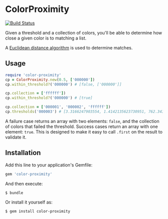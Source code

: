 # ColorProximity

[![Build Status](https://travis-ci.org/gjtorikian/color-proximity.svg?branch=master)](https://travis-ci.org/gjtorikian/color-proximity)

Given a threshold and a collection of colors, you'll be able to determine how close a given color is to matching a list.

A [Euclidean distance algorithm](http://www.compuphase.com/cmetric.htm) is used to determine matches.

## Usage

``` ruby
require 'color-proximity'
cp = ColorProximity.new(0.5, ['000000'])
cp.within_threshold?('000000') # [false, ['000000']]

cp.collection = ['ffffff'])
cp.within_threshold?('000000') # [true]

cp.collection = ['000001', '000002', 'ffffff'])
cp.thresholds('000003') # [3.3166247903554, 1.4142135623730951, 762.3437544835007]
```

A failure case returns an array with two elements: `false`, and the collection of colors that failed the threshold. Success cases return an array with one element: `true`. This is designed to make it easy to call `.first` on the result to validate it.

## Installation

Add this line to your application's Gemfile:

```ruby
gem 'color-proximity'
```

And then execute:

    $ bundle

Or install it yourself as:

    $ gem install color-proximity
